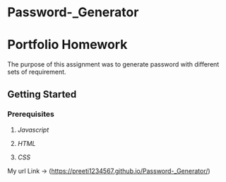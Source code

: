 # Password-_Generator
# Portfolio Homework
The purpose of this assignment was to generate password with different sets of requirement.
 

## Getting Started

### Prerequisites
1. *Javascript*

2. *HTML*

3. *CSS*

My url Link ->  (https://preeti1234567.github.io/Password-_Generator/)



